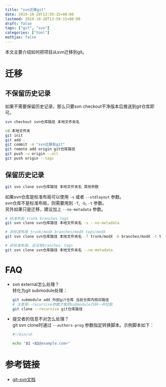 ```yaml
---
title: "svn迁移git"
date: 2019-10-20T13:59:15+08:00
lastmod: 2019-10-20T13:59:15+08:00
draft: false
tags: ["git", "svn"]
categories: ["tool"]
mathjax: false
---
```


本文主要介绍如何把项目从svn迁移到git。  
<!--more-->

# 迁移
## 不保留历史记录
如果不需要保留历史记录，那么只要svn checkout干净版本后推送到git仓库即可。  
```sh
svn checkout svn仓库路径 本地文件夹名

cd 本地文件夹
git init
git add .
git commit -m "svn迁移到git"
git remote add origin git仓库路径
git push -u origin --all
git push origin --tags
```

## 保留历史记录
```sh
git svn clone svn仓库路径 本地文件夹名 其他参数
```
如果svn仓库是标准布局可以使用 `-s` 或者 `--stdlayout` 参数。  
svn仓库不是标准布局，则需要用到 `-T`, `-b`, `-t` 参数。  
另外如果只是迁移，建议加上 `--no-metadata` 参数。  

```sh
# 标准布局 trunk branches tags
git svn clone svn仓库路径 本地文件夹名 -s --no-metadata

# 非标准布局 trunk/modX branches/modX tags/modX
git svn clone svn仓库路径 本地文件夹名 -T trunk/modX -b branches/modX -t tags/modX --no-metadata

# 非标准布局，且没有branches、tags
git svn clone svn仓库路径 本地文件夹名 --no-metadata
```

# FAQ
- svn external怎么处理？  
  转化为git submodule处理：  
  ```sh
  git submodule add 外部git仓库 当前仓库内相对路径
  # 注意带--recursive参数才能把submodule代码一并拉取
  git clone --recursive git仓库路径
  ```
- 提交者的信息不对怎么处理？  
  git svn clone时通过 `--authors-prog` 参数指定转换脚本。示例脚本如下：  
  ```sh
  #!/bin/sh
  
  echo "$1 <$1@example.com>"
  ```

# 参考链接
- [git-svn文档](https://git-scm.com/docs/git-svn)
